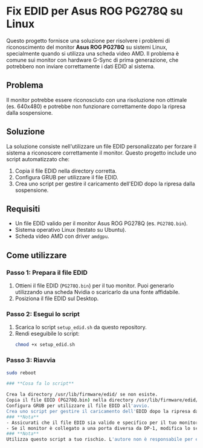 # Fix EDID per Asus ROG PG278Q su Linux

Questo progetto fornisce una soluzione per risolvere i problemi di riconoscimento del monitor **Asus ROG PG278Q** su sistemi Linux, specialmente quando si utilizza una scheda video AMD. Il problema è comune sui monitor con hardware G-Sync di prima generazione, che potrebbero non inviare correttamente i dati EDID al sistema.

## **Problema**
Il monitor potrebbe essere riconosciuto con una risoluzione non ottimale (es. 640x480) e potrebbe non funzionare correttamente dopo la ripresa dalla sospensione.

## **Soluzione**
La soluzione consiste nell'utilizzare un file EDID personalizzato per forzare il sistema a riconoscere correttamente il monitor. Questo progetto include uno script automatizzato che:
1. Copia il file EDID nella directory corretta.
2. Configura GRUB per utilizzare il file EDID.
3. Crea uno script per gestire il caricamento dell'EDID dopo la ripresa dalla sospensione.

## **Requisiti**
- Un file EDID valido per il monitor Asus ROG PG278Q (es. `PG278Q.bin`).
- Sistema operativo Linux (testato su Ubuntu).
- Scheda video AMD con driver `amdgpu`.

## **Come utilizzare**

### **Passo 1: Prepara il file EDID**
1. Ottieni il file EDID (`PG278Q.bin`) per il tuo monitor. Puoi generarlo utilizzando una scheda Nvidia o scaricarlo da una fonte affidabile.
2. Posiziona il file EDID sul Desktop.

### **Passo 2: Esegui lo script**
1. Scarica lo script `setup_edid.sh` da questo repository.
2. Rendi eseguibile lo script:
   ```bash
   chmod +x setup_edid.sh
### **Passo 3: Riavvia**
   ```bash
   sudo reboot

### **Cosa fa lo script**

Crea la directory /usr/lib/firmware/edid/ se non esiste.
Copia il file EDID (PG278Q.bin) nella directory /usr/lib/firmware/edid/.
Configura GRUB per utilizzare il file EDID all'avvio.
Crea uno script per gestire il caricamento dell'EDID dopo la ripresa dalla sospensione.
### **Nota**
- Assicurati che il file EDID sia valido e specifico per il tuo monitor.
- Se il monitor è collegato a una porta diversa da DP-1, modifica lo script sostituendo DP-1 con la porta corretta (es. DP-3).
 ### **Nota**
Utilizza questo script a tuo rischio. L'autore non è responsabile per eventuali danni al sistema.

